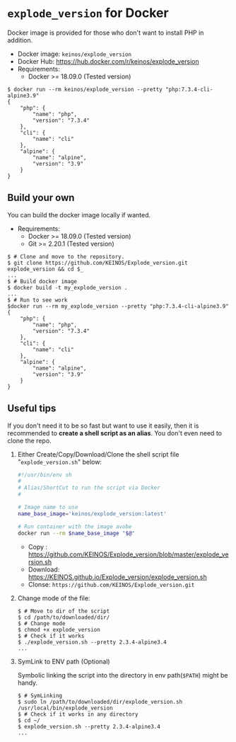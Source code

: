 # `explode_version` for Docker

Docker image is provided for those who don't want to install PHP in addition.

- Docker image: `keinos/explode_version`
- Docker Hub: <https://hub.docker.com/r/keinos/explode_version>
- Requirements:
  - Docker >= 18.09.0 (Tested version)

```shellsession
$ docker run --rm keinos/explode_version --pretty "php:7.3.4-cli-alpine3.9"
{
    "php": {
        "name": "php",
        "version": "7.3.4"
    },
    "cli": {
        "name": "cli"
    },
    "alpine": {
        "name": "alpine",
        "version": "3.9"
    }
}
```

## Build your own

You can build the docker image locally if wanted.

- Requirements:
  - Docker >= 18.09.0 (Tested version)
  - Git >= 2.20.1 (Tested version)

```shellsession
$ # Clone and move to the repository.
$ git clone https://github.com/KEINOS/Explode_version.git explode_version && cd $_
...
$ # Build docker image
$ docker build -t my_explode_version .
...
$ # Run to see work
$docker run --rm my_explode_version --pretty "php:7.3.4-cli-alpine3.9"
{
    "php": {
        "name": "php",
        "version": "7.3.4"
    },
    "cli": {
        "name": "cli"
    },
    "alpine": {
        "name": "alpine",
        "version": "3.9"
    }
}
```

## Useful tips

If you don't need it to be so fast but want to use it easily, then it is recommended to **create a shell script as an alias**. You don't even need to clone the repo.

1. Either Create/Copy/Download/Clone the shell script file "`explode_version.sh`" below:

    ```bash
    #!/usr/bin/env sh
    #
    # Alias/ShortCut to run the script via Docker
    #

    # Image name to use
    name_base_image='keinos/explode_version:latest'

    # Run container with the image avobe
    docker run --rm $name_base_image "$@"

    ```

    - Copy : <https://github.com/KEINOS/Explode_version/blob/master/explode_version.sh>
    - Download: <https://KEINOS.github.io/Explode_version/explode_version.sh>
    - Clonse: `https://github.com/KEINOS/Explode_version.git`

2. Change mode of the file:

    ```shellsession
    $ # Move to dir of the script
    $ cd /path/to/downloaded/dir/
    $ # Change mode
    $ chmod +x explode_version
    $ # Check if it works
    $ ./explode_version.sh --pretty 2.3.4-alpine3.4
    ...
    ```

3. SymLink to ENV path (Optional)

    Symbolic linking the script into the directory in env path(`$PATH`) might be handy.

    ```shellsession
    $ # SymLinking
    $ sudo ln /path/to/downloaded/dir/explode_version.sh /usr/local/bin/explode_version
    $ # Check if it works in any directory
    $ cd ~/
    $ explode_version.sh --pretty 2.3.4-alpine3.4
    ...
    ```
